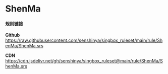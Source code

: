 # ShenMa

#### 规则链接

**Github**
https://raw.githubusercontent.com/senshinya/singbox_ruleset/main/rule/ShenMa/ShenMa.srs

**CDN**
https://cdn.jsdelivr.net/gh/senshinya/singbox_ruleset@main/rule/ShenMa/ShenMa.srs